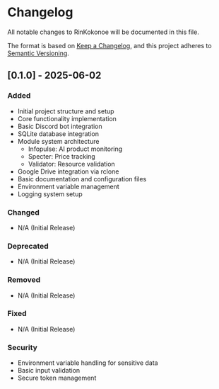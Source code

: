 # Changelog
All notable changes to RinKokonoe will be documented in this file.

The format is based on [Keep a Changelog](https://keepachangelog.com/en/1.0.0/),
and this project adheres to [Semantic Versioning](https://semver.org/spec/v2.0.0.html).

## [0.1.0] - 2025-06-02
### Added
- Initial project structure and setup
- Core functionality implementation
- Basic Discord bot integration
- SQLite database integration
- Module system architecture
    - Infopulse: AI product monitoring
    - Specter: Price tracking
    - Validator: Resource validation
- Google Drive integration via rclone
- Basic documentation and configuration files
- Environment variable management
- Logging system setup

### Changed
- N/A (Initial Release)

### Deprecated
- N/A (Initial Release)

### Removed
- N/A (Initial Release)

### Fixed
- N/A (Initial Release)

### Security
- Environment variable handling for sensitive data
- Basic input validation
- Secure token management
